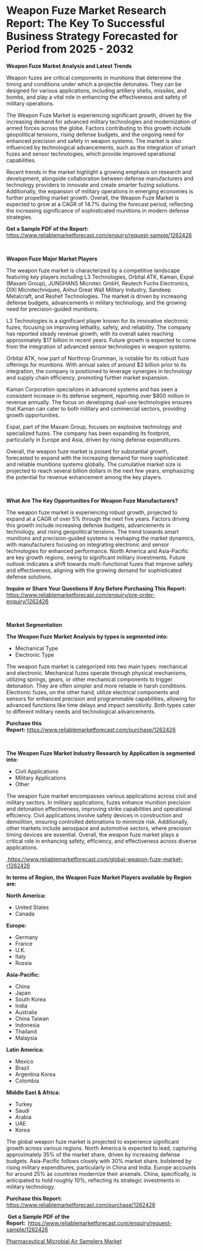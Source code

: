 <p><h1>Weapon Fuze Market Research Report: The Key To Successful Business Strategy Forecasted for Period from 2025 - 2032</h1></p><p><strong>Weapon Fuze Market Analysis and Latest Trends</strong></p>
<p><p>Weapon fuzes are critical components in munitions that determine the timing and conditions under which a projectile detonates. They can be designed for various applications, including artillery shells, missiles, and bombs, and play a vital role in enhancing the effectiveness and safety of military operations.</p><p>The Weapon Fuze Market is experiencing significant growth, driven by the increasing demand for advanced military technologies and modernization of armed forces across the globe. Factors contributing to this growth include geopolitical tensions, rising defense budgets, and the ongoing need for enhanced precision and safety in weapon systems. The market is also influenced by technological advancements, such as the integration of smart fuzes and sensor technologies, which provide improved operational capabilities.</p><p>Recent trends in the market highlight a growing emphasis on research and development, alongside collaboration between defense manufacturers and technology providers to innovate and create smarter fuzing solutions. Additionally, the expansion of military operations in emerging economies is further propelling market growth. Overall, the Weapon Fuze Market is expected to grow at a CAGR of 14.7% during the forecast period, reflecting the increasing significance of sophisticated munitions in modern defense strategies.</p></p>
<p><strong>Get a Sample PDF of the Report:&nbsp;</strong> <a href="https://www.reliablemarketforecast.com/enquiry/request-sample/1262426?utm_campaign=3130&utm_medium=2&utm_source=Github&utm_content=ia&utm_term=24032025&utm_id=weapon-fuze">https://www.reliablemarketforecast.com/enquiry/request-sample/1262426</a></p>
<p>&nbsp;</p>
<p><strong>Weapon Fuze Major Market Players</strong></p>
<p><p>The weapon fuze market is characterized by a competitive landscape featuring key players including L3 Technologies, Orbital ATK, Kaman, Expal (Maxam Group), JUNGHANS Microtec GmbH, Reutech Fuchs Electronics, DIXI Microtechniques, Anhui Great Wall Military Industry, Sandeep Metalcraft, and Reshef Technologies. The market is driven by increasing defense budgets, advancements in military technology, and the growing need for precision-guided munitions.</p><p>L3 Technologies is a significant player known for its innovative electronic fuzes, focusing on improving lethality, safety, and reliability. The company has reported steady revenue growth, with its overall sales reaching approximately $17 billion in recent years. Future growth is expected to come from the integration of advanced sensor technologies in weapon systems.</p><p>Orbital ATK, now part of Northrop Grumman, is notable for its robust fuze offerings for munitions. With annual sales of around $3 billion prior to its integration, the company is positioned to leverage synergies in technology and supply chain efficiency, promoting further market expansion.</p><p>Kaman Corporation specializes in advanced systems and has seen a consistent increase in its defense segment, reporting over $800 million in revenue annually. The focus on developing dual-use technologies ensures that Kaman can cater to both military and commercial sectors, providing growth opportunities.</p><p>Expal, part of the Maxam Group, focuses on explosive technology and specialized fuzes. The company has been expanding its footprint, particularly in Europe and Asia, driven by rising defense expenditures.</p><p>Overall, the weapon fuze market is poised for substantial growth, forecasted to expand with the increasing demand for more sophisticated and reliable munitions systems globally. The cumulative market size is projected to reach several billion dollars in the next few years, emphasizing the potential for revenue enhancement among the key players.</p></p>
<p>&nbsp;</p>
<p><strong>What Are The Key Opportunities For Weapon Fuze Manufacturers?</strong></p>
<p><p>The weapon fuze market is experiencing robust growth, projected to expand at a CAGR of over 5% through the next five years. Factors driving this growth include increasing defense budgets, advancements in technology, and rising geopolitical tensions. The trend towards smart munitions and precision-guided systems is reshaping the market dynamics, with manufacturers focusing on integrating electronic and sensor technologies for enhanced performance. North America and Asia-Pacific are key growth regions, owing to significant military investments. Future outlook indicates a shift towards multi-functional fuzes that improve safety and effectiveness, aligning with the growing demand for sophisticated defense solutions.</p></p>
<p><strong>Inquire or Share Your Questions If Any Before Purchasing This Report:</strong> <a href="https://www.reliablemarketforecast.com/enquiry/pre-order-enquiry/1262426?utm_campaign=3130&utm_medium=2&utm_source=Github&utm_content=ia&utm_term=24032025&utm_id=weapon-fuze">https://www.reliablemarketforecast.com/enquiry/pre-order-enquiry/1262426</a></p>
<p>&nbsp;</p>
<p><strong>Market Segmentation</strong></p>
<p><strong>The Weapon Fuze Market Analysis by types is segmented into:</strong></p>
<p><ul><li>Mechanical Type</li><li>Electronic Type</li></ul></p>
<p><p>The weapon fuze market is categorized into two main types: mechanical and electronic. Mechanical fuzes operate through physical mechanisms, utilizing springs, gears, or other mechanical components to trigger detonation. They are often simpler and more reliable in harsh conditions. Electronic fuzes, on the other hand, utilize electrical components and sensors for enhanced precision and programmable capabilities, allowing for advanced functions like time delays and impact sensitivity. Both types cater to different military needs and technological advancements.</p></p>
<p><strong>Purchase this Report:&nbsp;</strong><a href="https://www.reliablemarketforecast.com/purchase/1262426?utm_campaign=3130&utm_medium=2&utm_source=Github&utm_content=ia&utm_term=24032025&utm_id=weapon-fuze">https://www.reliablemarketforecast.com/purchase/1262426</a></p>
<p>&nbsp;</p>
<p><strong>The Weapon Fuze Market Industry Research by Application is segmented into:</strong></p>
<p><ul><li>Civil Applications</li><li>Military Applications</li><li>Other</li></ul></p>
<p><p>The weapon fuze market encompasses various applications across civil and military sectors. In military applications, fuzes enhance munition precision and detonation effectiveness, improving strike capabilities and operational efficiency. Civil applications involve safety devices in construction and demolition, ensuring controlled detonations to minimize risk. Additionally, other markets include aerospace and automotive sectors, where precision timing devices are essential. Overall, the weapon fuze market plays a critical role in enhancing safety, efficiency, and effectiveness across diverse applications.</p></p>
<p><a href="https://www.reliablemarketforecast.com/global-weapon-fuze-market-r1262426?utm_campaign=3130&utm_medium=2&utm_source=Github&utm_content=ia&utm_term=24032025&utm_id=weapon-fuze">&nbsp;https://www.reliablemarketforecast.com/global-weapon-fuze-market-r1262426</a></p>
<p><strong>In terms of Region, the Weapon Fuze Market Players available by Region are:</strong></p>
<p>
    <p> <strong> North America: </strong>
        <ul>
            <li>United States</li>
            <li>Canada</li>
        </ul>
        </p> 
    <p> <strong> Europe: </strong>
        <ul>
            <li>Germany</li>
            <li>France</li>
            <li>U.K.</li>
            <li>Italy</li>
            <li>Russia</li>
        </ul>
        </p> 
    <p> <strong> Asia-Pacific: </strong>
        <ul>
            <li>China</li>
            <li>Japan</li>
            <li>South Korea</li>
            <li>India</li>
            <li>Australia</li>
            <li>China Taiwan</li>
            <li>Indonesia</li>
            <li>Thailand</li>
            <li>Malaysia</li>
        </ul>
        </p> 
    <p> <strong> Latin America: </strong>
        <ul>
            <li>Mexico</li>
            <li>Brazil</li>
            <li>Argentina Korea</li>
            <li>Colombia</li>
        </ul>
        </p> 
    <p> <strong> Middle East & Africa: </strong>
        <ul>
            <li>Turkey</li>
            <li>Saudi</li>
            <li>Arabia</li>
            <li>UAE</li>
            <li>Korea</li>
        </ul>
    </p>
    </p>
<p><p>The global weapon fuze market is projected to experience significant growth across various regions. North America is expected to lead, capturing approximately 35% of the market share, driven by increasing defense budgets. Asia-Pacific follows closely with 30% market share, bolstered by rising military expenditures, particularly in China and India. Europe accounts for around 25% as countries modernize their arsenals. China, specifically, is anticipated to hold roughly 10%, reflecting its strategic investments in military technology.</p></p>
<p><strong>Purchase this Report: </strong><a href="https://www.reliablemarketforecast.com/purchase/1262426?utm_campaign=3130&utm_medium=2&utm_source=Github&utm_content=ia&utm_term=24032025&utm_id=weapon-fuze">https://www.reliablemarketforecast.com/purchase/1262426</a></p>
<p>&nbsp;<strong>Get a Sample PDF of the Report:&nbsp;&nbsp;</strong><a href="https://www.reliablemarketforecast.com/enquiry/request-sample/1262426?utm_campaign=3130&utm_medium=2&utm_source=Github&utm_content=ia&utm_term=24032025&utm_id=weapon-fuze">https://www.reliablemarketforecast.com/enquiry/request-sample/1262426</a></p>
<p><strong></strong></p>
<p><p><a href="https://github.com/daphnyvashdi/Market-Research-Report-List-1/blob/main/pharmaceutical-microbial-air-samplers-market.md?utm_campaign=3130&utm_medium=2&utm_source=Github&utm_content=ia&utm_term=24032025&utm_id=weapon-fuze">Pharmaceutical Microbial Air Samplers Market</a></p></p>